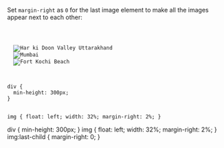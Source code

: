 Set `margin-right` as `0` for the last
image element to make all the
images appear next to each other:

<codeblock language="css" type="exercise" testMode="fixedInput">
<code>
<panel language="html">
<div>
  <img src="har-ki-doon-valley-uttarakhand.jpg" alt="Har ki Doon Valley Uttarakhand">
  <img src="mumbai-01.jpg" alt="Mumbai">
  <img src="fort-kochi-beach.jpg" alt="Fort Kochi Beach">
</div>
</panel>
<panel language="css">
div {
  min-height: 300px;
}

img {
  float: left;
  width: 32%;
  margin-right: 2%;
}
</panel>
</code>

<solution>
div {
  min-height: 300px;
}
img {
  float: left;
  width: 32%;
  margin-right: 2%;
}
img:last-child {
  margin-right: 0;
}
</solution>
</codeblock>